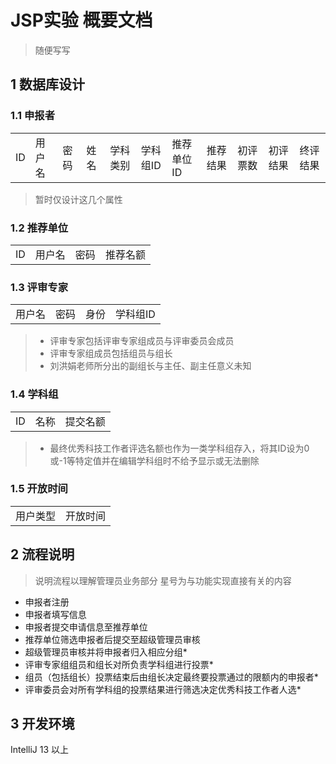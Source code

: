 # JSP实验 概要文档

> 随便写写

## 1 数据库设计

### 1.1 申报者

<table>
    <tr>
        <td>ID</td>
        <td>用户名</td>
        <td>密码</td>
        <td>姓名</td>
        <td>学科类别</td>
        <td>学科组ID</td>
        <td>推荐单位ID</td>
        <td>推荐结果</td>
        <td>初评票数</td>
        <td>初评结果</td>
        <td>终评结果</td>
    </tr>
</table>

> 暂时仅设计这几个属性

### 1.2 推荐单位

<table>
    <tr>
        <td>ID</td>
        <td>用户名</td>
        <td>密码</td>
        <td>推荐名额</td>
    </tr>
</table>

### 1.3 评审专家

<table>
    <tr>
        <td>用户名</td>
        <td>密码</td>
        <td>身份</td>
        <td>学科组ID</td>
    </tr>
</table>

> * 评审专家包括评审专家组成员与评审委员会成员
> * 评审专家组成员包括组员与组长
> * 刘洪娟老师所分出的副组长与主任、副主任意义未知

### 1.4 学科组

<table>
    <tr>
        <td>ID</td>
        <td>名称</td>
        <td>提交名额</td>
    </tr>
</table>

> * 最终优秀科技工作者评选名额也作为一类学科组存入，将其ID设为0或-1等特定值并在编辑学科组时不给予显示或无法删除

### 1.5 开放时间

<table>
    <tr>
        <td>用户类型</td>
        <td>开放时间</td>
    </tr>
</table>

## 2 流程说明

> 说明流程以理解管理员业务部分 星号为与功能实现直接有关的内容

* 申报者注册
* 申报者填写信息
* 申报者提交申请信息至推荐单位
* 推荐单位筛选申报者后提交至超级管理员审核
* 超级管理员审核并将申报者归入相应分组*
* 评审专家组组员和组长对所负责学科组进行投票*
* 组员（包括组长）投票结束后由组长决定最终要投票通过的限额内的申报者*
* 评审委员会对所有学科组的投票结果进行筛选决定优秀科技工作者人选*

## 3 开发环境

IntelliJ 13 以上